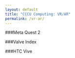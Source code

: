 ```yaml
---
layout: default
title: "CCCU Computing: VR/AR"
permalink: /vr-ar/
---
```


###Meta Quest 2

###Valve Index

###HTC Vive
